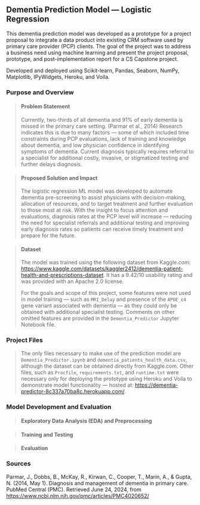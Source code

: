 ## Dementia Prediction Model — Logistic Regression
This dementia prediction model was developed as a prototype for a project proposal to integrate 
a data product into existing CRM software used by primary care provider (PCP) clients. The goal 
of the project was to address a business need using machine learning and present the project proposal, 
prototype, and post-implementation report for a CS Capstone project. 

Developed and deployed using Scikit-learn, Pandas, Seaborn, NumPy, Matplotlib, IPyWidgets, Heroku, and Voila. 

### Purpose and Overview

>#### Problem Statement
>Currently, two-thirds of all dementia and 91% of early dementia is missed in the primary care setting. 
>(Parmar et al., 2014) Research indicates this is due to many factors — some of which included time constraints 
>during PCP evaluations, lack of training and knowledge about dementia, and low physician confidence in identifying 
>symptoms of dementia. Current diagnosis typically requires referral to a specialist for additional costly, 
>invasive, or stigmatized testing and further delays diagnosis. 

>#### Proposed Solution and Impact 
>The logistic regression ML model was developed to automate dementia pre-screening to assist physicians with 
>decision-making, allocation of resources, and to target treatment and further evaluation to those most at risk. 
>With the insight to focus attention and evaluations, diagnosis rates at the PCP level will increase — reducing 
>the need for specialist referrals and additional testing and improving early diagnosis rates so patients can 
>receive timely treatment and prepare for the future. 

>#### Dataset  
>The model was trained using the following dataset from Kaggle.com: https://www.kaggle.com/datasets/kaggler2412/dementia-patient-health-and-prescriptions-dataset. 
>It has a 9.42/10 usability rating and was provided with an Apache 2.0 license. 
>
>For the goals and scope of this project, some features were not used in model training — such as `MRI_Delay` and 
>presence of the `APOE_ε4` gene variant associated with dementia — as they could only be obtained with additional 
>specialist testing. Comments on other omitted features are provided in the `Dementia_Predictor` Jupyter Notebook file. 

### Project Files

>The only files necessary to make use of the prediction model are `Dementia_Predictor.ipynb` and `dementia_patients_health_data.csv`, 
>although the dataset can be obtained directly from Kaggle.com. Other files, such as `Procfile`, `requirements.txt`, and 
>`runtime.txt` were necessary only for deploying the prototype using Heroku and Voila to demonstrate model functionality — 
>hosted at: https://dementia-predictor-8c337a70ba8c.herokuapp.com/.

### Model Development and Evaluation

>#### Exploratory Data Analysis (EDA) and Preprocessing 

>#### Training and Testing 

>#### Evaluation 

### Sources

Parmar, J., Dobbs, B., McKay, R., Kirwan, C., Cooper, T., Marin, A., & Gupta, N. (2014, May 1). Diagnosis and 
management of dementia in primary care. PubMed Central (PMC). Retrieved June 24, 2024, 
from https://www.ncbi.nlm.nih.gov/pmc/articles/PMC4020652/